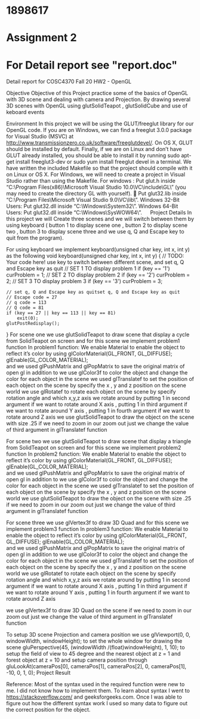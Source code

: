 # 1898617
# Assignment 2
# For Detail report see "report.doc"
Detail report  for COSC4370 Fall 20 HW2 - OpenGL 

Objective
Objective of this Project practice some of the basics of OpenGL with 3D scene and dealing with camera and Projection. By drawing several 3D scenes with OpenGL using glutSolidTeapot , glutSolidCube and use of keboard events

Environment
In this project we will be using the GLUT/freeglut library for our OpenGL code. If you are on Windows, we can find a freeglut 3.0.0 package for Visual Studio (MSVC) at http://www.transmissionzero.co.uk/software/freeglutdevel/. On OS X, GLUT should be installed by default. Finally, if we are on Linux and don’t have GLUT already installed, you should be able to install it by running sudo apt-get install freeglut3-dev or sudo yum install freeglut devel in a terminal. We have written the included Makefile so that the project should compile with it on Linux or OS X. For Windows, we will need to create a project in Visual Studio rather than using the Makefile.
For windows :
	Put glut.h inside “C:\Program
Files(x86)\Microsoft Visual Studio
10.0\VC\include\GL\” (you may need to create the directory GL with yourself).
 Put glut32.lib inside “C:\Program
Files\Microsoft Visual Studio 9.0\VC\lib\”.
Windows 32-Bit Users: Put glut32.dll inside
“C:\Windows\System32\”.
Windows 64-Bit Users: Put glut32.dll inside
“C:\Windows\SysWOW64\”.
 
Project Details
In this project we will Create three scenes and we will switch between them by using keyboard ( button 1 to display scene one , button 2 to display scene two , button 3 to display scene three and we use q, Q and Escape key to quit from the program).

For using keyboard we implement keyboard(unsigned char key, int x, int y) as the following
void keyboard(unsigned char key, int x, int y) {
	// TODO: Your code here! use key to switch between different scene, and set q, Q and Escape key as quit
	// SET 1 TO display problem 1
	if (key == '1')
		curProblem = 1;
	// SET 2 TO display problem 2
	if (key == '2')
		curProblem = 2;
	// SET 3 TO display problem 3
	if (key == '3')
		curProblem = 3;
		
	// set q, Q and Escape key as quitset q, Q and Escape key as quit
	// Escape code = 27
	// q code = 113
	// Q code = 81
	if (key == 27 || key == 113 || key == 81)
		exit(0);
	glutPostRedisplay();
}
For scene one we use  glutSolidTeapot to draw scene that display a cycle from  SolidTeapot on screen and for this scene we implement problem1 function
In problem1 function:
We enable Material to enable the object to reflect it’s color by using 
glColorMaterial(GL_FRONT, GL_DIFFUSE);
glEnable(GL_COLOR_MATERIAL);  
and we used glPushMatrix and glPopMatrix to save the original matrix of open gl 
in addition to we use glColor3f to color the object and change the color for each object in the scene 
we used glTranslatef to set the position of each object on the scene by specify the x , y and z position on the scene world
we use glRotatef to rotate each object on the scene by specify rotation angle and which x,y,z axis we rotate around by putting 1 in second argument if we want to rotate around X axis , putting 1 in third argument if we want to rotate around Y axis , putting 1 in fourth argument if we want to rotate around Z axis
we use glutSolidTeapot to draw the object on the scene with size .25
if we need to zoom in our zoom out just we change the value of third argument in glTranslatef function


For scene two we use  glutSolidTeapot to draw scene that display a triangle from  SolidTeapot on screen and for this scene we implement problem2 function
In problem2 function:
We enable Material to enable the object to reflect it’s color by using 
glColorMaterial(GL_FRONT, GL_DIFFUSE);
glEnable(GL_COLOR_MATERIAL);  
and we used glPushMatrix and glPopMatrix to save the original matrix of open gl 
in addition to we use glColor3f to color the object and change the color for each object in the scene 
we used glTranslatef to set the position of each object on the scene by specify the x , y and z position on the scene world
we use glutSolidTeapot to draw the object on the scene with size .25
if we need to zoom in our zoom out just we change the value of third argument in glTranslatef function

For scene three we use  glVertex3f to draw 3D Quad  and for this scene we implement problem3 function
In problem3 function:
We enable Material to enable the object to reflect it’s color by using 
glColorMaterial(GL_FRONT, GL_DIFFUSE);
glEnable(GL_COLOR_MATERIAL);  
and we used glPushMatrix and glPopMatrix to save the original matrix of open gl 
in addition to we use glColor3f to color the object and change the color for each object in the scene 
we used glTranslatef to set the position of each object on the scene by specify the x , y and z position on the scene world
we use glRotatef to rotate each object on the scene by specify rotation angle and which x,y,z axis we rotate around by putting 1 in second argument if we want to rotate around X axis , putting 1 in third argument if we want to rotate around Y axis , putting 1 in fourth argument if we want to rotate around Z axis

we use glVertex3f to draw 3D Quad  on the scene
if we need to zoom in our zoom out just we change the value of third argument in glTranslatef function

To setup 3D scene Projection and camera position we use
glViewport(0, 0, windowWidth, windowHeight);
to set the whole window for drawing the scene
gluPerspective(45, (windowWidth /(float)windowHeight), 1, 10);
to setup the field of view to 45 degree and the nearest object at z = 1 and forest object at z = 10
and setup camera position through
gluLookAt(cameraPos[0], cameraPos[1], cameraPos[2],
		0, cameraPos[1], -10,
		0, 1, 0);
Project Result
   

Reference:
Most of the syntax used in the required function were new to me. I did not know how to implement them. To learn about syntax I went to https://stackoverflow.com/ and geeksforgeeks.com. Once I was able to figure out how the different syntax work I used so many data to figure out the correct position for the object.
